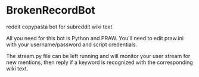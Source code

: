 # BrokenRecordBot
reddit copypasta bot for subreddit wiki text

All you need for this bot is Python and PRAW.
You'll need to edit praw.ini with your username/password and script credentials.

The stream.py file can be left running and will monitor your user stream for new mentions, then reply if a keyword is recognized with the corresponding wiki text.
